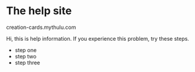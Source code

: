 # The help site
creation-cards.mythulu.com

Hi, this is help information. If you experience this problem, try these steps. 
* step one
* step two 
* step three
